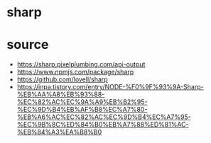   # sharp


  # source
  + https://sharp.pixelplumbing.com/api-output
  + https://www.npmjs.com/package/sharp
  + https://github.com/lovell/sharp
  + https://inpa.tistory.com/entry/NODE-%F0%9F%93%9A-Sharp-%EB%AA%A8%EB%93%88-%EC%82%AC%EC%9A%A9%EB%B2%95-%EC%9D%B4%EB%AF%B8%EC%A7%80-%EB%A6%AC%EC%82%AC%EC%9D%B4%EC%A7%95-%EC%9B%8C%ED%84%B0%EB%A7%88%ED%81%AC-%EB%84%A3%EA%B8%B0
